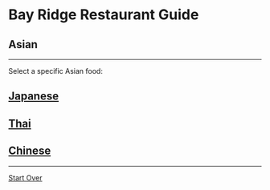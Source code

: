 # Bay Ridge Restaurant Guide
## Asian
---
Select a specific Asian food:
## [Japanese](japanese.md)
## [Thai](thai.md)
## [Chinese](chinese.md)
---
[Start Over](../home.md)